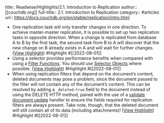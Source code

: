 title:: Readwise/Highlights/2.1. Introduction to Replication
author:: [[couchdb.org]]
full-title:: 2.1. Introduction to Replication
category:: #articles
url:: https://docs.couchdb.org/en/stable/replication/intro.html
- One replication task will only transfer changes in one direction. To achieve master-master replication, it is possible to set up two replication tasks in opposite direction. When a change is replicated from database A to B by the first task, the second task from B to A will discover that the new change on B already exists in A and will wait for further changes. ([View Highlight](https://read.readwise.io/read/01g9c2chsbmxfq5ad31k1j9fz1)) #Highlight #[[2022-08-01]]
- Using a selector provides performance benefits when compared with using a [Filter Functions](https://docs.couchdb.org/en/stable/replication/intro.html/../ddocs/ddocs.html#filterfun). You should use [Selector Objects](https://docs.couchdb.org/en/stable/replication/intro.html/replicator.html#selectorobj) where possible. ([View Highlight](https://read.readwise.io/read/01g9c2evxym0vptkn9n6jpxh9x)) #Highlight #[[2022-08-01]]
- When using replication filters that depend on the document’s content, deleted documents may pose a problem, since the document passed to the filter will not contain any of the document’s content. This can be resolved by adding a `_deleted:true` field to the document instead of using the DELETE HTTP method, paired with the use of a [validate document update](https://docs.couchdb.org/en/stable/replication/intro.html/../ddocs/ddocs.html#vdufun) handler to ensure the fields required for replication filters are always present. Take note, though, that the deleted document will still contain all of its data (including attachments)! ([View Highlight](https://read.readwise.io/read/01g9c2g6kjggkb83yre4h4efg3)) #Highlight #[[2022-08-01]]